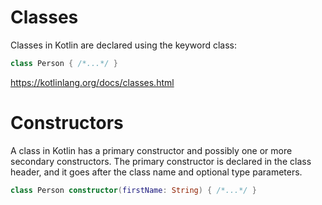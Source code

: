 # Classes

Classes in Kotlin are declared using the keyword class:

```kt
class Person { /*...*/ }
```

https://kotlinlang.org/docs/classes.html

# Constructors

A class in Kotlin has a primary constructor and possibly one or more secondary constructors. The primary constructor is declared in the class header, and it goes after the class name and optional type parameters.

```kt
class Person constructor(firstName: String) { /*...*/ }
```

